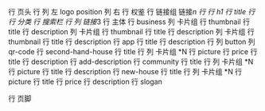 行 页头
    行 
        列 左
            logo
            position
        列 右
            行 权鉴
            行 链接组
                链接*n
    行
        行 h1
        行 title
    行
        行 分类
        行 搜索栏
    行
        列
            链接*3
行 主体
    行 business
        列 卡片组
            行 thumbnail
            行 title
            行 description
        列 卡片组
            行 thumbnail
            行 title
            行 description
        列 卡片组
            行 thumbnail
            行 title
            行 description
    行 app
        行 title 
        行 description 
        行 
            列 button
            列 qr-code
    行 second-hand-house
        行 title
        行 
            列 卡片组 *N
                行 picture
                行 price
                行 title
                行 description
                行 add-description
    行 community
        行 title
        行 
            列 卡片组 *N
                行 picture
                行 title
                行 description
    行 new-house
        行 title
        行 
            列 卡片组 *N
                行 picture
                行 title
                行 price
                行 description
    行 slogan
        
行 页脚